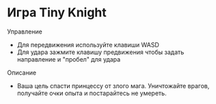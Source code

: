 # Игра Tiny Knight
Управление
 - Для передвижения используйте клавиши WASD
 - Для удара зажмите клавишу предвижения чтобы задать направление и "пробел" для удара

Описание
 - Ваша цель спасти принцессу от злого мага. Уничтожайте врагов, получайте очки опыта и постарайтесь не умереть.
